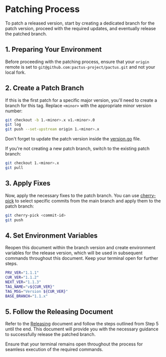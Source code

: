 # Patching Process

To patch a released version, start by creating a dedicated branch for the patch version,
proceed with the required updates, and eventually release the patched branch.

## 1. Preparing Your Environment

Before proceeding with the patching process,
ensure that your `origin` remote is set to `git@github.com:pactus-project/pactus.git` and not your local fork.

## 2. Create a Patch Branch

If this is the first patch for a specific major version, you'll need to create a branch for this tag.
Replace `<minor>` with the appropriate minor version number:

```bash
git checkout -b 1.<minor>.x v1.<minor>.0
git log
git push --set-upstream origin 1.<minor>.x
```

Don't forget to update the patch version inside the [version.go](../version/version.go) file.

If you're not creating a new patch branch, switch to the existing patch branch:

```bash
git checkout 1.<minor>.x
git pull
```

## 3. Apply Fixes

Now, apply the necessary fixes to the patch branch.
You can use [cherry-pick](https://www.atlassian.com/git/tutorials/cherry-pick) to
select specific commits from the main branch and apply them to the patch branch:

```bash
git cherry-pick <commit-id>
git push
```

## 4. Set Environment Variables

Reopen this document within the branch version and
create environment variables for the release version, which will be used in subsequent commands throughout this document.
Keep your terminal open for further steps.

```bash
PRV_VER="1.1.1"
CUR_VER="1.1.2"
NEXT_VER="1.1.3"
TAG_NAME="v${CUR_VER}"
TAG_MSG="Version ${CUR_VER}"
BASE_BRANCH="1.1.x"
```

## 5. Follow the Releasing Document

Refer to the [Releasing](./releasing.md) document and follow the steps outlined from Step 5 until the end.
This document will provide you with the necessary guidance to successfully release the patched branch.

Ensure that your terminal remains open throughout the process for seamless execution of the required commands.
